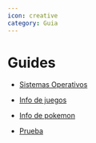 ```yaml
---
icon: creative
category: Guia
---
```


# Guides

- [Sistemas Operativos](SO.md)

- [Info de juegos](juegos.md)

- [Info de pokemon](pokemon.md)

- [Prueba](prueba.md)
